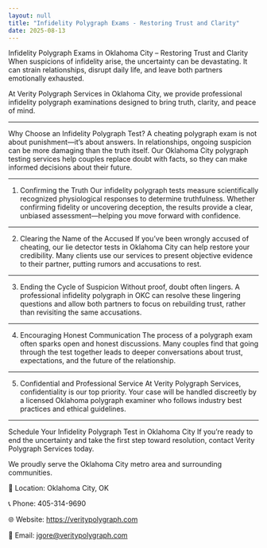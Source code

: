 ```yaml
---
layout: null
title: "Infidelity Polygraph Exams - Restoring Trust and Clarity"
date: 2025-08-13
---
```

Infidelity Polygraph Exams in Oklahoma City – Restoring Trust and Clarity
When suspicions of infidelity arise, the uncertainty can be devastating. It can strain relationships, disrupt daily life, and leave both partners emotionally exhausted.

At Verity Polygraph Services in Oklahoma City, we provide professional infidelity polygraph examinations designed to bring truth, clarity, and peace of mind.
________________________________________
Why Choose an Infidelity Polygraph Test?
A cheating polygraph exam is not about punishment—it’s about answers. In relationships, ongoing suspicion can be more damaging than the truth itself. Our Oklahoma City polygraph testing services help couples replace doubt with facts, so they can make informed decisions about their future.
________________________________________
1. Confirming the Truth
Our infidelity polygraph tests measure scientifically recognized physiological responses to determine truthfulness. Whether confirming fidelity or uncovering deception, the results provide a clear, unbiased assessment—helping you move forward with confidence.
________________________________________
2. Clearing the Name of the Accused
If you’ve been wrongly accused of cheating, our lie detector tests in Oklahoma City can help restore your credibility. Many clients use our services to present objective evidence to their partner, putting rumors and accusations to rest.
________________________________________
3. Ending the Cycle of Suspicion
Without proof, doubt often lingers. A professional infidelity polygraph in OKC can resolve these lingering questions and allow both partners to focus on rebuilding trust, rather than revisiting the same accusations.
________________________________________
4. Encouraging Honest Communication
The process of a polygraph exam often sparks open and honest discussions. Many couples find that going through the test together leads to deeper conversations about trust, expectations, and the future of the relationship.
________________________________________
5. Confidential and Professional Service
At Verity Polygraph Services, confidentiality is our top priority. Your case will be handled discreetly by a licensed Oklahoma polygraph examiner who follows industry best practices and ethical guidelines.
________________________________________
Schedule Your Infidelity Polygraph Test in Oklahoma City
If you’re ready to end the uncertainty and take the first step toward resolution, contact Verity Polygraph Services today.

We proudly serve the Oklahoma City metro area and surrounding communities.

📍 Location: Oklahoma City, OK

📞 Phone: 405-314-9690

🌐 Website: https://veritypolygraph.com

📧 Email: jgore@veritypolygraph.com
